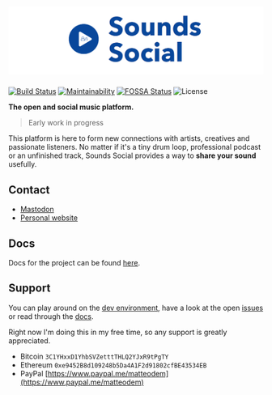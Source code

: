 # [![Sounds Social](docs/sound_social_logo.png)]()

[![Build Status](https://travis-ci.org/matteodem/sounds-social.svg?branch=master)](https://travis-ci.org/matteodem/sounds-social)
[![Maintainability](https://api.codeclimate.com/v1/badges/06896afa34c72f4e4fcc/maintainability)](https://codeclimate.com/github/matteodem/sounds-social/maintainability)
[![FOSSA Status](https://app.fossa.io/api/projects/git%2Bgithub.com%2Fmatteodem%2Fsounds-social.svg?type=shield)](https://app.fossa.io/projects/git%2Bgithub.com%2Fmatteodem%2Fsounds-social?ref=badge_shield)
![License](https://img.shields.io/github/license/matteodem/sounds-social.svg?type=shield)

**The open and social music platform.**

> Early work in progress

This platform is here to form new connections with artists, creatives and passionate listeners. No matter if it's a tiny drum loop, professional podcast or an unfinished track, Sounds Social provides a way to **share your sound** usefully. 

## Contact

* [Mastodon](https://mastodon.social/@matteodem)
* [Personal website](http://matteodem.ch/)

## Docs

Docs for the project can be found [here](./docs).

## Support

You can play around on the [dev environment](https://sounds-social-dev.surge.sh/), have a look at the open [issues](https://github.com/matteodem/sounds-social/issues) or read through the [docs](/docs).

Right now I'm doing this in my free time, so any support is greatly appreciated.

* Bitcoin `3C1YHxxD1YhbSVZetttTHLQ2YJxR9tPgTY`
* Ethereum `0xe9452B8d109248b5Da4A1F2d91802cfBE43534EB`
* PayPal [https://www.paypal.me/matteodem](https://www.paypal.me/matteodem)
